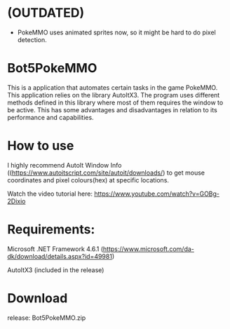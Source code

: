 # (OUTDATED) 
- PokeMMO uses animated sprites now, so it might be hard to do pixel detection.

# Bot5PokeMMO
This is a application that automates certain tasks in the game PokeMMO. This application relies on the library AutoItX3. The program uses different methods defined in this library where most of them requires the window to be active. This has some advantages and disadvantages in relation to its performance and capabilities.

# How to use
I highly recommend AutoIt Window Info ((https://www.autoitscript.com/site/autoit/downloads/) to get mouse coordinates and pixel colours(hex) at specific locations.

Watch the video tutorial here: 
https://www.youtube.com/watch?v=GOBg-2Dixio

# Requirements:
Microsoft .NET Framework 4.6.1 (https://www.microsoft.com/da-dk/download/details.aspx?id=49981)

AutoItX3 (included in the release)

# Download
release: Bot5PokeMMO.zip
